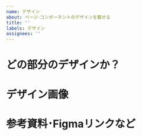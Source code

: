 ```yaml
---
name: デザイン
about: ページ･コンポーネントのデザインを載せる
title: ''
labels: デザイン
assignees: ''
---
```


# どの部分のデザインか？

# デザイン画像

# 参考資料･Figmaリンクなど
